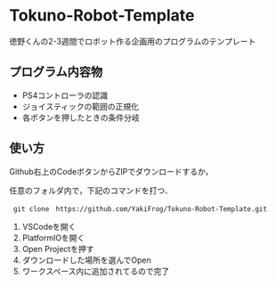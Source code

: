 # Tokuno-Robot-Template
 徳野くんの2-3週間でロボット作る企画用のプログラムのテンプレート

## プログラム内容物
- PS4コントローラの認識
- ジョイスティックの範囲の正規化
- 各ボタンを押したときの条件分岐

## 使い方
Github右上のCodeボタンからZIPでダウンロードするか，

任意のフォルダ内で，下記のコマンドを打つ．
```
 git clone　https://github.com/YakiFrog/Tokuno-Robot-Template.git
```

1. VSCodeを開く
2. PlatformIOを開く
3. Open Projectを押す
4. ダウンロードした場所を選んでOpen
5. ワークスペース内に追加されてるので完了

